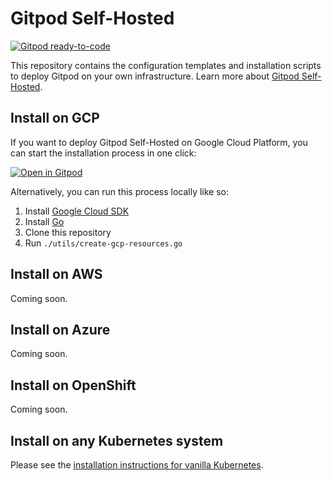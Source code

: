 # Gitpod Self-Hosted

[![Gitpod ready-to-code](https://img.shields.io/badge/Gitpod-ready--to--code-blue?logo=gitpod)](https://gitpod.io/#https://github.com/gitpod-io/self-hosted)

This repository contains the configuration templates and installation scripts to deploy Gitpod on your own infrastructure. Learn more about [Gitpod Self-Hosted](https://www.gitpod.io/docs/self-hosted/self-hosted/).

## Install on GCP

If you want to deploy Gitpod Self-Hosted on Google Cloud Platform, you can start the installation process in one click:

[![Open in Gitpod](https://gitpod.io/button/open-in-gitpod.svg)](https://gitpod.io/#https://github.com/gitpod-io/self-hosted)

Alternatively, you can run this process locally like so:
1. Install [Google Cloud SDK](https://cloud.google.com/sdk/install)
2. Install [Go](https://golang.org/doc/install)
3. Clone this repository
4. Run `./utils/create-gcp-resources.go`

## Install on AWS

Coming soon.

## Install on Azure

Coming soon.

## Install on OpenShift

Coming soon.

## Install on any Kubernetes system

Please see the [installation instructions for vanilla Kubernetes](https://www.gitpod.io/docs/self-hosted/install/install-on-kubernetes/).
